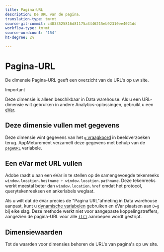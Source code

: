 ```yaml
---
title: Pagina-URL
description: De URL van de pagina.
translation-type: tm+mt
source-git-commit: c4833525816d81175a3446215eb92310ee4021dd
workflow-type: tm+mt
source-wordcount: '154'
ht-degree: 2%

---
```



# Pagina-URL

De dimensie Pagina-URL geeft een overzicht van de URL&#39;s op uw site.

>[!IMPORTANT]
>
>Deze dimensie is alleen beschikbaar in Data warehouse. Als u een URL-dimensie wilt gebruiken in andere Analytics-oplossingen, gebruikt u een [eVar](evar.md).

## Deze dimensie vullen met gegevens

Deze dimensie wint gegevens van het [`g` vraagkoord](/help/implement/validate/query-parameters.md) in beeldverzoeken terug. AppMeturement verzamelt deze gegevens met behulp van de [`pageURL`](/help/implement/vars/page-vars/pageurl.md) variabele.

## Een eVar met URL vullen

Adobe raadt u aan een eVar in te stellen op de samengevoegde tekenreeks `window.location.hostname + window.location.pathname`. Deze tekenreeks werkt meestal beter dan `window.location.href` omdat het protocol, querytekenreeksen en ankerlabels weglaat.

Als u wilt dat de eVar precies de &quot;Pagina URL&quot;afmeting in Data warehouse aanpast, kunt u [dynamische variabelen](/help/implement/vars/page-vars/dynamic-variables.md) gebruiken en eVar plaatsen aan `D=g` bij elke slag. Deze methode werkt niet voor aangepaste koppelingstreffers, aangezien de pagina-URL voor alle [`tl()`](/help/implement/vars/functions/tl-method.md) aanroepen wordt gestript.

## Dimensiewaarden

Tot de waarden voor dimensies behoren de URL&#39;s van pagina&#39;s op uw site.
